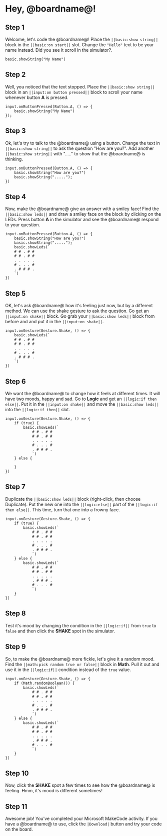 # Hey, @boardname@!

## Step 1

Welcome, let's code the @boardname@! Place the `||basic:show string||` block in the `||basic:on start||` slot. Change the `"Hello"` text to be your name instead. Did you see it scroll in the simulator?.

```blocks
basic.showString("My Name")
```

## Step 2

Well, you noticed that the text stopped. Place the `||basic:show string||` block in an `||input:on button pressed||` block to scroll your name whenever button **A** is pressed.

```block
input.onButtonPressed(Button.A, () => {
    basic.showString("My Name")
});
```

## Step 3

Ok, let's try to talk to the @boardname@ using a button. Change the text in `||basic:show string||` to ask the question "How are you?". Add another `||basic:show string||` with "....." to show that the @boardname@ is thinking.

```block
input.onButtonPressed(Button.A, () => {
    basic.showString("How are you?")
    basic.showString(".....");
})
```

## Step 4

Now, make the @boardname@ give an answer with a smiley face! Find the `||basic:show leds||` and draw a smiley face on the block by clicking on the LEDs. Press button **A** in the simulator and see the @boardname@ respond to your question.

```block
input.onButtonPressed(Button.A, () => {
    basic.showString("How are you?")
    basic.showString(".....");
    basic.showLeds(`
    # # . # #
    # # . # #
    . . . . .
    # . . . #
    . # # # .
    `)
})
```

## Step 5

OK, let's ask @boardname@ how it's feeling just now, but by a different method. We can use the shake gesture to ask the question. Go get an `||input:on shake||` block. Go grab your `||basic:show leds||` block from before and and put it in the `||input:on shake||`.

```block
input.onGesture(Gesture.Shake, () => {
    basic.showLeds(`
    # # . # #
    # # . # #
    . . . . .
    # . . . #
    . # # # .
    `)
})
```

## Step 6

We want the @boardname@ to change how it feels at different times. It will have two moods, happy and sad. Go to **Logic** and get an `||logic:if then else||`. Put it in the `||input:on shake||` and move the `||basic:show leds||` into the `||logic:if then||` slot.

```block
input.onGesture(Gesture.Shake, () => {
    if (true) {
        basic.showLeds(`
            # # . # #
            # # . # #
            . . . . .
            # . . . #
            . # # # .
            `)
    } else {

    }
})
```

## Step 7

Duplicate the `||basic:show leds||` block (right-click, then choose Duplicate). Put the new one into the `||logic:else||` part of the `||logic:if then else||`. This time, turn that one into a frowny face.

```block
input.onGesture(Gesture.Shake, () => {
    if (true) {
        basic.showLeds(`
            # # . # #
            # # . # #
            . . . . .
            # . . . #
            . # # # .
            `)
    } else {
        basic.showLeds(`
            # # . # #
            # # . # #
            . . . . .
            . # # # .
            # . . . #
            `)
    }
})
```

## Step 8

Test it's mood by changing the condition in the `||logic:if||` from `true` to `false` and then click the **SHAKE** spot in the simulator.

## Step 9

So, to make the @boardname@ more fickle, let's give it a random mood. Find the `||math:pick random true or false||` block in **Math**. Pull it out and use it in the `||logic:if||` condition instead of the `true` value.

```block
input.onGesture(Gesture.Shake, () => {
    if (Math.randomBoolean()) {
        basic.showLeds(`
            # # . # #
            # # . # #
            . . . . .
            # . . . #
            . # # # .
            `)
    } else {
        basic.showLeds(`
            # # . # #
            # # . # #
            . . . . .
            . # # # .
            # . . . #
            `)
    }
})
```

## Step 10

Now, click the **SHAKE** spot a few times to see how the @boardname@ is feeling. Hmm, it's mood is different sometimes!

## Step 11

Awesome job! You've completed your Microsoft MakeCode activity. If you have a @boardname@ to use, click the `|Download|` button and try your code on the board.